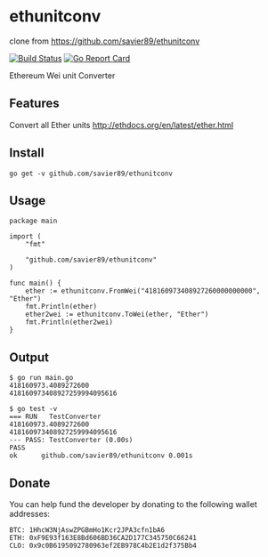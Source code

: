 # ethunitconv

clone from https://github.com/savier89/ethunitconv

[![Build Status](https://travis-ci.org/savier89/ethunitconv.svg?branch=master)](https://travis-ci.org/savier89/ethunitconv)
[![Go Report Card](https://goreportcard.com/badge/github.com/savier89/ethunitconv)](https://goreportcard.com/report/github.com/savier89/ethunitconv)

Ethereum Wei unit Converter

## Features

Convert all Ether units http://ethdocs.org/en/latest/ether.html

## Install

    go get -v github.com/savier89/ethunitconv


## Usage

```
package main

import (
	"fmt"

	"github.com/savier89/ethunitconv"
)

func main() {
	ether := ethunitconv.FromWei("418160973408927260000000000", "Ether")
	fmt.Println(ether)
	ether2wei := ethunitconv.ToWei(ether, "Ether")
	fmt.Println(ether2wei)
}
```

## Output
```
$ go run main.go
418160973.4089272600
418160973408927259994095616

$ go test -v
=== RUN   TestConverter
418160973.4089272600
418160973408927259994095616
--- PASS: TestConverter (0.00s)
PASS
ok      github.com/savier89/ethunitconv	0.001s

```

## Donate

You can help fund the developer by donating to the following wallet addresses:

	BTC: 1HhcW3NjAswZPGBmHo1Kcr2JPA3cfn1bA6
	ETH: 0xF9E93f163E8Bd606BD36CA2D177C345750C66241
	CLO: 0x9c0B6195092780963ef2EB978C4b2E1d2f375Bb4
	
